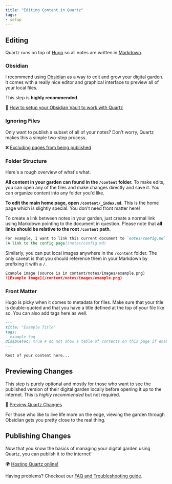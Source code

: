 ```yaml
---
title: "Editing Content in Quartz"
tags:
- setup
---
```


## Editing 
Quartz runs on top of [Hugo](https://gohugo.io/) so all notes are written in [Markdown](https://www.markdownguide.org/getting-started/).

### Obsidian
I recommend using [Obsidian](http://obsidian.md/) as a way to edit and grow your digital garden. It comes with a really nice editor and graphical interface to preview all of your local files.

This step is **highly recommended**.

🔗 [How to setup your Obsidian Vault to work with Quartz](notes/obsidian.md)

### Ignoring Files
Only want to publish a subset of all of your notes? Don't worry, Quartz makes this a simple two-step process.

❌ [Excluding pages from being published](notes/ignore%20notes.md)

### Folder Structure
Here's a rough overview of what's what.

**All content in your garden can found in the `/content` folder.** To make edits, you can open any of the files and make changes directly and save it. You can organize content into any folder you'd like.

**To edit the main home page, open `/content/_index.md`.** This is the home page which is slightly special. You don't need front matter here!

To create a link between notes in your garden, just create a normal link using Markdown pointing to the document in question. Please note that **all links should be relative to the root `/content` path**. 

```markdown
For example, I want to link this current document to `notes/config.md`.
[A link to the config page](notes/config.md)
```

Similarly, you can put local images anywhere in the `/content` folder. The only caveat is that you should reference them in your Markdown by prefixing it with a `/`.

```markdown
Example image (source is in content/notes/images/example.png)
![Example Image](/content/notes/images/example.png)
```

### Front Matter
Hugo is picky when it comes to metadata for files. Make sure that your title is double-quoted and that you have a title defined at the top of your file like so. You can also add tags here as well.

```markdown
---
title: "Example Title"
tags:
- example-tag
disableToc: true # do not show a table of contents on this page if enabled
---

Rest of your content here...
```

## Previewing Changes
This step is purely optional and mostly for those who want to see the published version of their digital garden locally before opening it up to the internet. This is *highly recommended* but not required.

👀 [Preview Quartz Changes](notes/preview%20changes.md)

For those who like to live life more on the edge, viewing the garden through Obsidian gets you pretty close to the real thing.

## Publishing Changes
Now that you know the basics of managing your digital garden using Quartz, you can publish it to the internet!

🌍 [Hosting Quartz online!](notes/hosting.md)

Having problems? Checkout our [FAQ and Troubleshooting guide](notes/troubleshooting.md).
